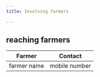 ```yaml
---
title: Involving farmers

---
```

## reaching farmers

Farmer  |  Contact
---------- | ------------
farmer name | mobile number